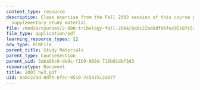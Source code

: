 ```yaml
---
content_type: resource
description: Class exercise from the Fall 2003 session of this course provided as
  supplementary study material.
file: /media/courses/2-800-tribology-fall-2004/8a0c22ad0df96fec95107c547512a877_2003_hw3.pdf
file_type: application/pdf
learning_resource_types: []
ocw_type: OCWFile
parent_title: Study Materials
parent_type: CourseSection
parent_uid: 3aba90c0-de9c-f1b9-868d-719b01dbf3d3
resourcetype: Document
title: 2003_hw3.pdf
uid: 8a0c22ad-0df9-6fec-9510-7c547512a877
---
```

